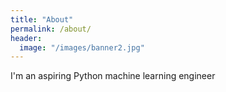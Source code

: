 ```yaml
---
title: "About"
permalink: /about/
header:
  image: "/images/banner2.jpg"
---
```


I'm an aspiring Python machine learning engineer 
